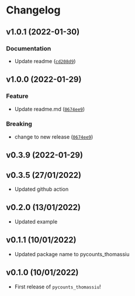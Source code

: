 # Changelog

<!--next-version-placeholder-->

## v1.0.1 (2022-01-30)
### Documentation
* Update readme ([`cd208d9`](https://github.com/thomassiu/pycounts/commit/cd208d96c5753f518e8f75ffea7d3464ed1923c2))

## v1.0.0 (2022-01-29)
### Feature
* Update readme.md ([`0674ee9`](https://github.com/thomassiu/pycounts/commit/0674ee9eac4dcce8ddd6caf4a147ed4269d64c38))

### Breaking
* change to new release  ([`0674ee9`](https://github.com/thomassiu/pycounts/commit/0674ee9eac4dcce8ddd6caf4a147ed4269d64c38))

## v0.3.9 (2022-01-29)

## v0.3.5 (27/01/2022)

- Updated github action


## v0.2.0 (13/01/2022)

- Updated example

## v0.1.1 (10/01/2022)

- Updated package name to pycounts_thomassiu

## v0.1.0 (10/01/2022)

- First release of `pycounts_thomassiu`!
